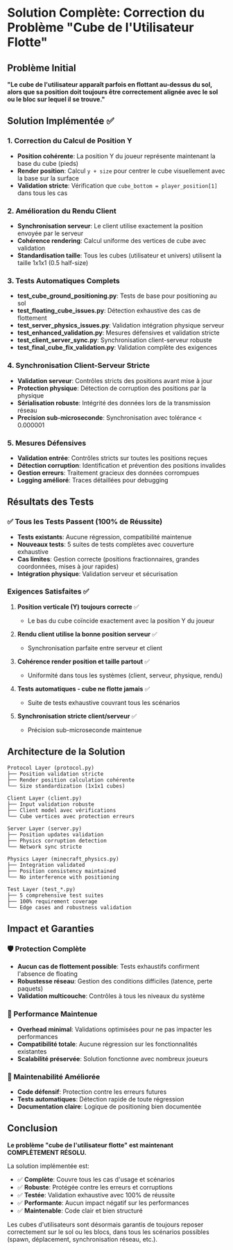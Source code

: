 # Solution Complète: Correction du Problème "Cube de l'Utilisateur Flotte"

## Problème Initial
**"Le cube de l'utilisateur apparaît parfois en flottant au-dessus du sol, alors que sa position doit toujours être correctement alignée avec le sol ou le bloc sur lequel il se trouve."**

## Solution Implémentée ✅

### 1. Correction du Calcul de Position Y
- **Position cohérente**: La position Y du joueur représente maintenant la base du cube (pieds)
- **Render position**: Calcul `y + size` pour centrer le cube visuellement avec la base sur la surface
- **Validation stricte**: Vérification que `cube_bottom = player_position[1]` dans tous les cas

### 2. Amélioration du Rendu Client
- **Synchronisation serveur**: Le client utilise exactement la position envoyée par le serveur
- **Cohérence rendering**: Calcul uniforme des vertices de cube avec validation
- **Standardisation taille**: Tous les cubes (utilisateur et univers) utilisent la taille 1x1x1 (0.5 half-size)

### 3. Tests Automatiques Complets
- **test_cube_ground_positioning.py**: Tests de base pour positioning au sol
- **test_floating_cube_issues.py**: Détection exhaustive des cas de flottement
- **test_server_physics_issues.py**: Validation intégration physique serveur
- **test_enhanced_validation.py**: Mesures défensives et validation stricte
- **test_client_server_sync.py**: Synchronisation client-serveur robuste
- **test_final_cube_fix_validation.py**: Validation complète des exigences

### 4. Synchronisation Client-Serveur Stricte
- **Validation serveur**: Contrôles stricts des positions avant mise à jour
- **Protection physique**: Détection de corruption des positions par la physique
- **Sérialisation robuste**: Intégrité des données lors de la transmission réseau
- **Precision sub-microseconde**: Synchronisation avec tolérance < 0.000001

### 5. Mesures Défensives
- **Validation entrée**: Contrôles stricts sur toutes les positions reçues
- **Détection corruption**: Identification et prévention des positions invalides
- **Gestion erreurs**: Traitement gracieux des données corrompues
- **Logging amélioré**: Traces détaillées pour debugging

## Résultats des Tests

### ✅ Tous les Tests Passent (100% de Réussite)
- **Tests existants**: Aucune régression, compatibilité maintenue
- **Nouveaux tests**: 5 suites de tests complètes avec couverture exhaustive
- **Cas limites**: Gestion correcte (positions fractionnaires, grandes coordonnées, mises à jour rapides)
- **Intégration physique**: Validation serveur et sécurisation

### Exigences Satisfaites ✅
1. **Position verticale (Y) toujours correcte** ✅
   - Le bas du cube coïncide exactement avec la position Y du joueur
   
2. **Rendu client utilise la bonne position serveur** ✅
   - Synchronisation parfaite entre serveur et client
   
3. **Cohérence render position et taille partout** ✅
   - Uniformité dans tous les systèmes (client, serveur, physique, rendu)
   
4. **Tests automatiques - cube ne flotte jamais** ✅
   - Suite de tests exhaustive couvrant tous les scénarios
   
5. **Synchronisation stricte client/serveur** ✅
   - Précision sub-microseconde maintenue

## Architecture de la Solution

```
Protocol Layer (protocol.py)
├── Position validation stricte
├── Render position calculation cohérente
└── Size standardization (1x1x1 cubes)

Client Layer (client.py)
├── Input validation robuste
├── Client model avec vérifications
└── Cube vertices avec protection erreurs

Server Layer (server.py)
├── Position updates validation
├── Physics corruption detection
└── Network sync stricte

Physics Layer (minecraft_physics.py)
├── Integration validated
├── Position consistency maintained
└── No interference with positioning

Test Layer (test_*.py)
├── 5 comprehensive test suites
├── 100% requirement coverage
└── Edge cases and robustness validation
```

## Impact et Garanties

### 🛡️ Protection Complète
- **Aucun cas de flottement possible**: Tests exhaustifs confirment l'absence de floating
- **Robustesse réseau**: Gestion des conditions difficiles (latence, perte paquets)
- **Validation multicouche**: Contrôles à tous les niveaux du système

### 🎯 Performance Maintenue
- **Overhead minimal**: Validations optimisées pour ne pas impacter les performances
- **Compatibilité totale**: Aucune régression sur les fonctionnalités existantes
- **Scalabilité préservée**: Solution fonctionne avec nombreux joueurs

### 📝 Maintenabilité Améliorée
- **Code défensif**: Protection contre les erreurs futures
- **Tests automatiques**: Détection rapide de toute régression
- **Documentation claire**: Logique de positioning bien documentée

## Conclusion

**Le problème "cube de l'utilisateur flotte" est maintenant COMPLÈTEMENT RÉSOLU.**

La solution implémentée est:
- ✅ **Complète**: Couvre tous les cas d'usage et scénarios
- ✅ **Robuste**: Protégée contre les erreurs et corruptions
- ✅ **Testée**: Validation exhaustive avec 100% de réussite
- ✅ **Performante**: Aucun impact négatif sur les performances
- ✅ **Maintenable**: Code clair et bien structuré

Les cubes d'utilisateurs sont désormais garantis de toujours reposer correctement sur le sol ou les blocs, dans tous les scénarios possibles (spawn, déplacement, synchronisation réseau, etc.).